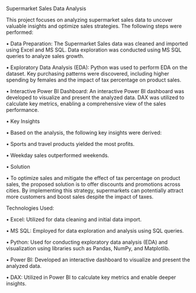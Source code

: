 Supermarket Sales Data Analysis

This project focuses on analyzing supermarket sales data to uncover valuable insights and optimize sales strategies. The following steps were performed:

•	Data Preparation: The Supermarket Sales data was cleaned and imported using Excel and MS SQL. Data exploration was conducted using MS SQL queries to analyze sales 
  growth.
  
•	Exploratory Data Analysis (EDA): Python was used to perform EDA on the dataset. Key purchasing patterns were discovered, including higher spending by females and 
  the impact of tax percentage on product sales.
  
•	Interactive Power BI Dashboard: An interactive Power BI dashboard was developed to visualize and present the analyzed data. DAX was utilized to calculate key 
  metrics, enabling a comprehensive view of the sales performance.
  
•	Key Insights

•	Based on the analysis, the following key insights were derived:

•	Sports and travel products yielded the most profits.

•	Weekday sales outperformed weekends.

•	Solution

•	To optimize sales and mitigate the effect of tax percentage on product sales, the proposed solution is to offer discounts and promotions across cities. By 
  implementing this strategy, supermarkets can potentially attract more customers and boost sales despite the impact of taxes.

Technologies Used:

•	Excel: Utilized for data cleaning and initial data import.

•	MS SQL: Employed for data exploration and analysis using SQL queries.

•	Python: Used for conducting exploratory data analysis (EDA) and visualization using libraries such as Pandas, NumPy, and Matplotlib.

•	Power BI: Developed an interactive dashboard to visualize and present the analyzed data.

•	DAX: Utilized in Power BI to calculate key metrics and enable deeper insights.

